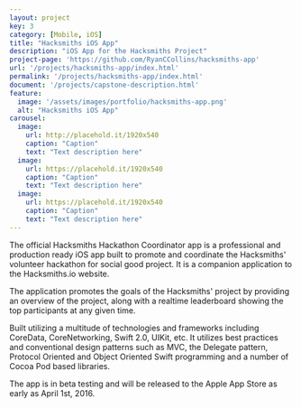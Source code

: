 ```yaml
---
layout: project
key: 3
category: [Mobile, iOS]
title: "Hacksmiths iOS App"
description: "iOS App for the Hacksmiths Project"
project-page: 'https://github.com/RyanCCollins/hacksmiths-app'
url: '/projects/hacksmiths-app/index.html'
permalink: '/projects/hacksmiths-app/index.html'
document: '/projects/capstone-description.html'
feature:
  image: '/assets/images/portfolio/hacksmiths-app.png'
  alt: "Hacksmiths iOS App"
carousel:
  image:
    url: http://placehold.it/1920x540
    caption: "Caption"
    text: "Text description here"
  image:
    url: https://placehold.it/1920x540
    caption: "Caption"
    text: "Text description here"
  image:
    url: https://placehold.it/1920x540
    caption: "Caption"
    text: "Text description here"
---
```


The official Hacksmiths Hackathon Coordinator app is a professional and production ready iOS app built to promote and coordinate the Hacksmiths' volunteer hackathon for social good project.  It is a companion application to the Hacksmiths.io website.

The application promotes the goals of the Hacksmiths' project by providing an overview of the project, along with a realtime leaderboard showing the top participants at any given time.

Built utilizing a multitude of technologies and frameworks including CoreData, CoreNetworking, Swift 2.0, UIKit, etc. It utilizes best practices and conventional design patterns such as MVC, the Delegate pattern, Protocol Oriented and Object Oriented Swift programming and a number of Cocoa Pod based libraries.

The app is in beta testing and will be released to the Apple App Store as early as April 1st, 2016. 
